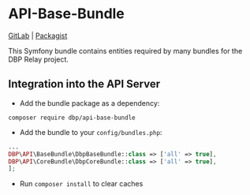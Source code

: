 # API-Base-Bundle

[GitLab](https://gitlab.tugraz.at/dbp/relay/api-base-bundle) | [Packagist](https://packagist.org/packages/dbp/api-base-bundle)

This Symfony bundle contains entities required by many bundles for the DBP Relay project.

## Integration into the API Server

* Add the bundle package as a dependency:

```
composer require dbp/api-base-bundle
```

* Add the bundle to your `config/bundles.php`:

```php
...
DBP\API\BaseBundle\DbpBaseBundle::class => ['all' => true],
DBP\API\CoreBundle\DbpCoreBundle::class => ['all' => true],
];
```

* Run `composer install` to clear caches

